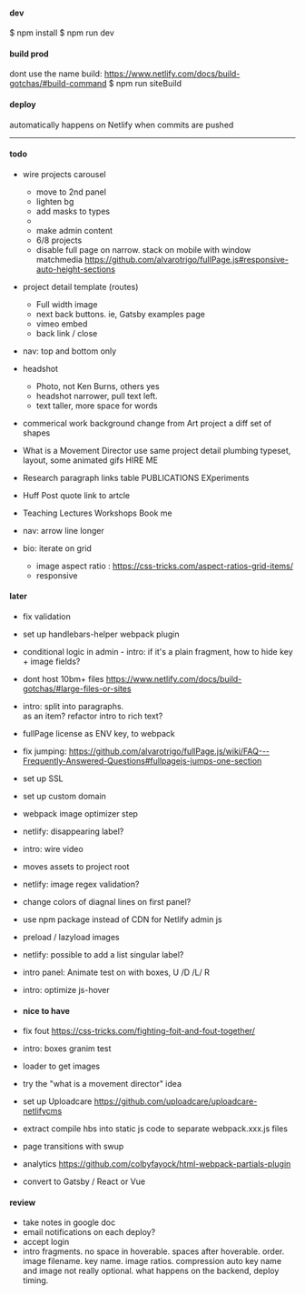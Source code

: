 #### dev
$ npm install
$ npm run dev

#### build prod

dont use the name build: https://www.netlify.com/docs/build-gotchas/#build-command
$ npm run siteBuild

#### deploy
automatically happens on Netlify when commits are pushed

---

#### todo


- wire projects carousel
    - move to 2nd panel
    - lighten bg
    - add masks to types
    - 
    - make admin content
    - 6/8 projects
    - disable full page on narrow. stack on mobile with window matchmedia https://github.com/alvarotrigo/fullPage.js#responsive-auto-height-sections


- project detail template (routes)
    - Full width image
    - next back buttons. ie, Gatsby examples page
    - vimeo embed
    - back link / close

- nav: top and bottom only

- headshot
    - Photo, not Ken Burns, others yes
    - headshot narrower, pull text left.
    - text taller, more space for words

- commerical work
     background change from Art project
     a diff set of shapes 

 - What is a Movement Director
    use same project detail plumbing
    typeset, layout, some animated gifs
    HIRE ME 

- Research
    paragraph
    links table
        PUBLICATIONS
        EXperiments

- Huff Post quote
    link to artcle

- Teaching
    Lectures
    Workshops
    Book me

- nav: arrow line longer
- bio: iterate on grid
    - image aspect ratio : https://css-tricks.com/aspect-ratios-grid-items/
    - responsive


#### later

- fix validation
- set up handlebars-helper webpack plugin
- conditional logic in admin - intro: if it's a plain fragment, how to hide key + image fields?
- dont host 10bm+ files https://www.netlify.com/docs/build-gotchas/#large-files-or-sites
- intro: split into paragraphs. <br> as an item? refactor intro to rich text?
- fullPage license as ENV key, to webpack
- fix jumping: https://github.com/alvarotrigo/fullPage.js/wiki/FAQ---Frequently-Answered-Questions#fullpagejs-jumps-one-section
- set up SSL
- set up custom domain
- webpack image optimizer step
- netlify: disappearing label?
- intro: wire video
- moves assets to project root
- netlify: image regex validation?
- change colors of diagnal lines on first panel?
- use npm package instead of CDN for Netlify admin js
- preload / lazyload images
- netlify: possible to add a list singular label?
- intro panel: Animate test on with boxes, U /D /L/ R
- intro: optimize js-hover

- #### nice to have
- fix fout https://css-tricks.com/fighting-foit-and-fout-together/
- intro: boxes granim test
- loader to get images 
- try the "what is a movement director" idea
- set up Uploadcare https://github.com/uploadcare/uploadcare-netlifycms
- extract compile hbs into static js code to separate webpack.xxx.js files
- page transitions with swup
- analytics https://github.com/colbyfayock/html-webpack-partials-plugin
- convert to Gatsby / React or Vue

#### review
- take notes in google doc
- email notifications on each deploy?
- accept login
- intro fragments. 
    no space in hoverable. 
    spaces after hoverable. 
    order. 
    image filename. 
    key name. 
    image ratios. 
    compression auto
    key name and image not really optional.
    what happens on the backend, deploy timing.








